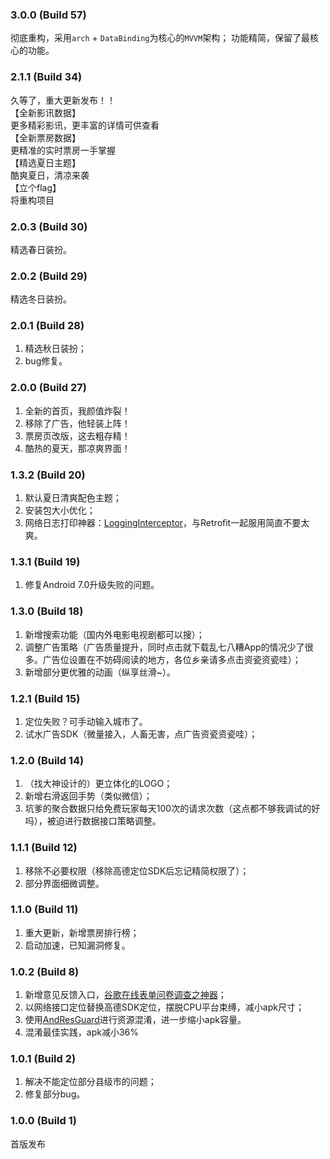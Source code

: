 ### 3.0.0 (Build 57)
彻底重构，采用`arch` + `DataBinding`为核心的`MVVM`架构；
功能精简，保留了最核心的功能。

### 2.1.1 (Build 34)
久等了，重大更新发布！！  
【全新影讯数据】  
更多精彩影讯，更丰富的详情可供查看  
【全新票房数据】  
更精准的实时票房一手掌握  
【精选夏日主题】  
酷爽夏日，清凉来袭  
【立个flag】  
将重构项目

### 2.0.3 (Build 30)
精选春日装扮。

### 2.0.2 (Build 29)
精选冬日装扮。

### 2.0.1 (Build 28)
1. 精选秋日装扮；
2. bug修复。

### 2.0.0 (Build 27)
1. 全新的首页，我颜值炸裂！
2. 移除了广告，他轻装上阵！
3. 票房页改版，这去粗存精！
4. 酷热的夏天，那凉爽界面！

### 1.3.2 (Build 20)
1. 默认夏日清爽配色主题；
2. 安装包大小优化；
3. 网络日志打印神器：[LoggingInterceptor](https://github.com/ihsanbal/LoggingInterceptor)，与Retrofit一起服用简直不要太爽。

### 1.3.1 (Build 19)
1. 修复Android 7.0升级失败的问题。

### 1.3.0 (Build 18)
1. 新增搜索功能（国内外电影电视剧都可以搜）；
2. 调整广告策略（广告质量提升，同时点击就下载乱七八糟App的情况少了很多。广告位设置在不妨碍阅读的地方，各位乡亲请多点击资瓷资瓷哇）；
3. 新增部分更优雅的动画（纵享丝滑~）。

### 1.2.1 (Build 15)
1. 定位失败？可手动输入城市了。
2. 试水广告SDK（微量接入，人畜无害，点广告资瓷资瓷哇）；

### 1.2.0 (Build 14)
1. （找大神设计的）更立体化的LOGO；
2. 新增右滑返回手势（类似微信）；
3. 坑爹的聚合数据只给免费玩家每天100次的请求次数（这点都不够我调试的好吗），被迫进行数据接口策略调整。

### 1.1.1 (Build 12)
1. 移除不必要权限（移除高德定位SDK后忘记精简权限了）；
2. 部分界面细微调整。

### 1.1.0 (Build 11)
1. 重大更新，新增票房排行榜；
2. 启动加速，已知漏洞修复。

### 1.0.2 (Build 8)
1. 新增意见反馈入口，[谷歌在线表单问卷调查之神器](https://docs.google.com/forms/d/1cP5G5lfikMCK3YmZH8zOwQX_rr0cFjN5g3FamYNrhGw/edit?usp=drive_web)；
2. 以网络接口定位替换高德SDK定位，摆脱CPU平台束缚，减小apk尺寸；
3. 使用[AndResGuard](https://github.com/shwenzhang/AndResGuard)进行资源混淆，进一步缩小apk容量。
4. 混淆最佳实践，apk减小36%

### 1.0.1 (Build 2)
1. 解决不能定位部分县级市的问题；
2. 修复部分bug。

### 1.0.0 (Build 1)
首版发布
